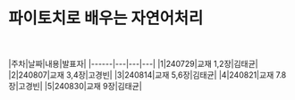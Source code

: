 파이토치로 배우는 자연어처리
============================
<br><br>
|주차|날짜|내용|발표자|
|------|---|---|---|
|1|240729|교재 1,2장|김태균|
|2|240807|교재 3,4장|고경빈|
|3|240814|교재 5,6장|김태균|
|4|240821|교재 7.8장|고경빈|
|5|240830|교재 9장|김태균|
<br>
